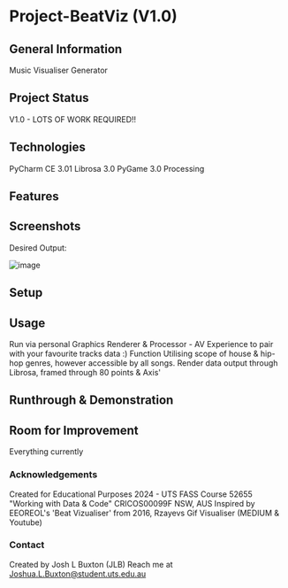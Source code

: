 # Project-BeatViz (V1.0)

## General Information
Music Visualiser Generator 

## Project Status
V1.0 - LOTS OF WORK REQUIRED!!

## Technologies 

PyCharm CE 3.01
Librosa 3.0
PyGame 3.0
Processing


## Features



## Screenshots
Desired Output:


![image](https://github.com/user-attachments/assets/3bb9a1b7-db9b-4758-96b9-9b6f4522d759)


## Setup


## Usage
Run via personal Graphics Renderer & Processor - AV Experience to pair with your favourite tracks data :)
Function Utilising scope of house & hip-hop genres, however accessible by all songs. 
Render data output through Librosa, framed through 80 points & Axis'

## Runthrough & Demonstration 

## Room for Improvement
Everything currently

### Acknowledgements
Created for Educational Purposes 2024 - UTS FASS Course 52655 "Working with Data & Code" CRICOS00099F NSW, AUS
Inspired by EEOREOL's 'Beat Vizualiser' from 2016, Rzayevs Gif Visualiser (MEDIUM & Youtube) 

### Contact
Created by Josh L Buxton (JLB)
Reach me at Joshua.L.Buxton@student.uts.edu.au
